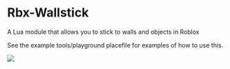 # Rbx-Wallstick
 A Lua module that allows you to stick to walls and objects in Roblox

See the example tools/playground placefile for examples of how to use this.

[![](https://yt-embed.herokuapp.com/embed?v=aPVqAtzI7mw)](youtube.com/watch?v=aPVqAtzI7mw "Wallstick Demo")